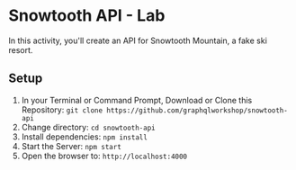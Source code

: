 # Snowtooth API - Lab

In this activity, you'll create an API for Snowtooth Mountain, a fake ski resort.

## Setup

1. In your Terminal or Command Prompt, Download or Clone this Repository: `git clone https://github.com/graphqlworkshop/snowtooth-api`
2. Change directory: `cd snowtooth-api`
3. Install dependencies: `npm install`
4. Start the Server: `npm start`
5. Open the browser to: `http://localhost:4000`

